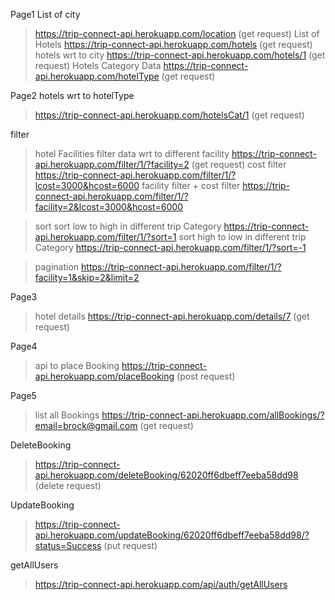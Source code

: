 Page1
List of city
>https://trip-connect-api.herokuapp.com/location (get request)
List of Hotels
>https://trip-connect-api.herokuapp.com/hotels (get request)
hotels wrt to city
>https://trip-connect-api.herokuapp.com/hotels/1 (get request)
Hotels Category Data
>https://trip-connect-api.herokuapp.com/hotelType (get request)

Page2
hotels wrt to hotelType
>https://trip-connect-api.herokuapp.com/hotelsCat/1  (get request)

filter
> hotel Facilities filter
  data wrt to different facility
  > https://trip-connect-api.herokuapp.com/filter/1/?facility=2  (get request)
>cost filter
  > https://trip-connect-api.herokuapp.com/filter/1/?lcost=3000&hcost=6000
>facility filter + cost filter
  >https://trip-connect-api.herokuapp.com/filter/1/?facility=2&lcost=3000&hcost=6000

>sort
  sort low to high in different trip Category
  >https://trip-connect-api.herokuapp.com/filter/1/?sort=1
  sort high to low in different trip Category
  >https://trip-connect-api.herokuapp.com/filter/1/?sort=-1

>pagination
  >https://trip-connect-api.herokuapp.com/filter/1/?facility=1&skip=2&limit=2

  
  
Page3
> hotel details
>https://trip-connect-api.herokuapp.com/details/7   (get request)

Page4
>api to place Booking
>https://trip-connect-api.herokuapp.com/placeBooking    (post request)

Page5
>list all Bookings
>https://trip-connect-api.herokuapp.com/allBookings/?email=brock@gmail.com  (get request)

DeleteBooking
>https://trip-connect-api.herokuapp.com/deleteBooking/62020ff6dbeff7eeba58dd98  (delete request)

UpdateBooking
>https://trip-connect-api.herokuapp.com/updateBooking/62020ff6dbeff7eeba58dd98/?status=Success (put request)

getAllUsers
>https://trip-connect-api.herokuapp.com/api/auth/getAllUsers
